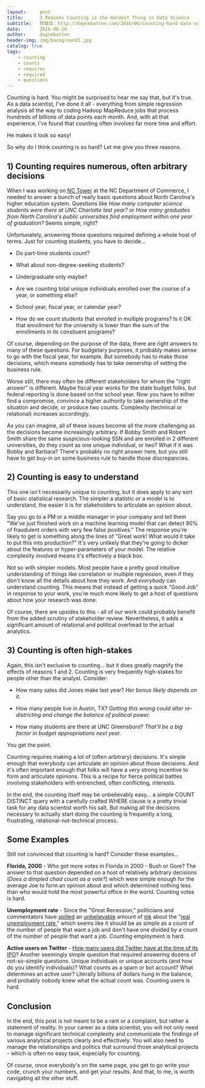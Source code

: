 ```yaml
---
layout:     post
title:      3 Reasons Counting is the Hardest Thing in Data Science
subtitle:   转载自：http://daynebatten.com/2016/06/counting-hard-data-science/
date:       2016-06-29
author:     daynebatten
header-img: img/background1.jpg
catalog: true
tags:
    - counting
    - counts
    - requires
    - required
    - questions
---
```


Counting is hard. You might be surprised to hear me say that, but it's true. As a data scientist, I've done it all - everything from simple regression analysis all the way to coding Hadoop MapReduce jobs that process hundreds of billions of data points each month. And, with all that experience, I've found that counting often involves far more time and effort.

He makes it look so easy!

So why do I think counting is so hard? Let me give you three reasons.

## 1) Counting requires numerous, often arbitrary decisions

When I was working on [NC Tower](http://nctower.com/.) at the NC Department of Commerce, I needed to answer a bunch of really basic questions about North Carolina's higher education system. Questions like *How many computer science students were there at UNC Charlotte last year?* or *How many graduates from North Carolina's public universities find employment within one year of graduation?* Seems simple, right?

Unfortunately, answering those questions required defining a whole host of terms. Just for counting students, you have to decide...

- Do part-time students count?

- What about non-degree-seeking students?

- Undergraduate only maybe?

- Are we counting total unique individuals enrolled over the course of a year, or something else?

- School year, fiscal year, or calendar year?

- How do we count students that enrolled in multiple programs? Is it OK that enrollment for the university is lower than the sum of the enrollments in its consituent programs?


Of course, depending on the purpose of the data, there are right answers to many of these questions. For budgetary purposes, it probably makes sense to go with the fiscal year, for example. But somebody has to make those decisions, which means somebody has to take ownership of setting the business rule.

Worse still, there may often be different stakeholders for whom the "right answer" is different. Maybe fiscal year works for the state budget folks, but federal reporting is done based on the school year. Now you have to either find a compromise, convince a higher authority to take ownership of the situation and decide, or produce two counts. Complexity (technical or relational) increases accordingly.

As you can imagine, all of these issues become all the more challenging as the decisions become increasingly arbitrary. If Bobby Smith and Robert Smith share the same suspicious-looking SSN and are enrolled in 2 different universities, do they count as one unique individual, or two? What if it was Bobby and Barbara? There's probably no right answer here, but you still have to get buy-in on some business rule to handle those discrepancies.

## 2) Counting is easy to understand

This one isn't necessarily unique to counting, but it does apply to any sort of basic statistical research. The simpler a statistic or a model is to understand, the easier it is for stakeholders to articulate an opinion about.

Say you go to a PM or a middle manager in your company and tell them "We've just finished work on a machine learning model that can detect 90% of fraudulent orders with very few false positives." The response you're likely to get is something along the lines of "Great work! What would it take to put this into production?" It's very unlikely that they're going to dicker about the features or hyper-parameters of your model. The relative complexity involved means it's effectively a black box.

Not so with simpler models. Most people have a pretty good intuitive understanding of things like correlation or multiple regression, even if they don't know all the details about how they work. And *everybody* can understand counting. This means that instead of getting a quick "Good Job" in response to your work, you're much more likely to get a host of questions about how your research was done.

Of course, there are upsides to this - all of our work could probably benefit from the added scrutiny of stakeholder review. Nevertheless, it adds a significant amount of relational and political overhead to the actual analytics.

## 3) Counting is often high-stakes

Again, this isn't exclusive to counting... but it does greatly magnify the effects of reasons 1 and 2. Counting is very frequently high-stakes for people other than the analyst. Consider:

- How many sales did Jones make last year? *Her bonus likely depends on it.*

- How many people live in Austin, TX? *Getting this wrong could alter re-districting and change the balance of political power.*

- How many students are there at UNC Greensboro? *That'll be a big factor in budget appropriations next year.*


You get the point.

Counting requires making a lot of (often arbitrary) decisions. It's simple enough that everybody can articulate an opinion about those decisions. And it's often important enough that folks will have a *very* strong incentive to form and articulate opinions. This is a recipe for fierce political battles involving stakeholders with entrenched, often conflicting, interests.

In the end, the counting itself may be unbelievably easy... a simple COUNT DISTINCT query with a carefully crafted WHERE clause is a pretty trivial task for any data scientist worth his salt. But making all the decisions necessary to actually start doing the counting is frequently a long, frustrating, relational-not-technical process.

## Some Examples

Still not convinced that counting is hard? Consider these examples...

**Florida, 2000** - Who got more votes in Florida in 2000 - Bush or Gore? The answer to that question depended on a host of relatively arbitrary decisions (*Does a dimpled chad count as a vote?*) which were simple enough for the average Joe to form an opinion about and which determined nothing less than who would hold the most powerful office in the world. Counting votes is hard.

**Unemployment rate** - Since the "Great Recession," politicians and commentators have [spilled](http://www.cnbc.com/2016/05/06/whats-the-real-unemployment-rate.html) an [unbelievable](http://www.forbes.com/sites/louisefron/2014/08/20/tackling-the-real-unemployment-rate-12-6#7434be141e12) amount of [ink](http://qz.com/666311/why-americas-impressive-5-unemployment-rate-still-feels-like-a-lie) about the "[real unemployment rate](http://fivethirtyeight.com/features/what-is-the-real-unemployment-rate)," which seems like it should be as simple as a count of the number of people that want a job and don't have one divided by a count of the number of people that want a job. Counting employment is hard.

**Active users on Twitter** - [How many users did Twitter have at the time of its IPO](http://www.businessinsider.com/twitter-total-users-active-and-registered-2013-9)? Another seemingly simple question that required answering dozens of not-so-simple questions. Unique individuals or unique accounts (and how do you identify individuals)? What counts as a spam or bot account? What determines an active user? Literally billions of dollars hung in the balance, and probably nobody knew what the actual count was. Counting users is hard.

## Conclusion

In the end, this post is not meant to be a rant or a complaint, but rather a statement of reality. In your career as a data scientist, you will not only need to manage significant technical complexity and communicate the findings of various analytical projects clearly and effectively. You will also need to manage the relationships and politics that surround those analytical projects - which is often no easy task, especially for counting.

Of course, once everybody's on the same page, you get to go write your code, crunch your numbers, and get your results. And that, to me, is worth navigating all the other stuff.
